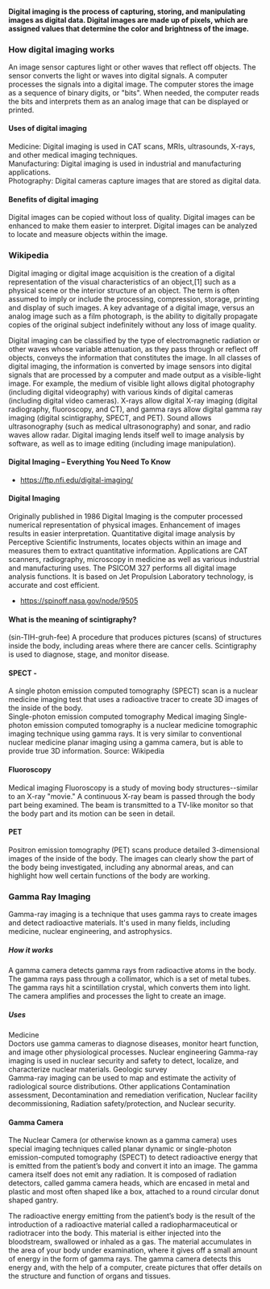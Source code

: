 #### Digital imaging is the process of capturing, storing, and manipulating images as digital data. Digital images are made up of pixels, which are assigned values that determine the color and brightness of the image. <br>
### How digital imaging works <br>
An image sensor captures light or other waves that reflect off objects. 
The sensor converts the light or waves into digital signals. 
A computer processes the signals into a digital image. 
The computer stores the image as a sequence of binary digits, or "bits". 
When needed, the computer reads the bits and interprets them as an analog image that can be displayed or printed. 
#### Uses of digital imaging <br>
Medicine: Digital imaging is used in CAT scans, MRIs, ultrasounds, X-rays, and other medical imaging techniques. <br>
Manufacturing: Digital imaging is used in industrial and manufacturing applications. <br>
Photography: Digital cameras capture images that are stored as digital data. <br>
#### Benefits of digital imaging <br>
Digital images can be copied without loss of quality. 
Digital images can be enhanced to make them easier to interpret. 
Digital images can be analyzed to locate and measure objects within the image. 


### Wikipedia <br>
Digital imaging or digital image acquisition is the creation of a digital representation of the visual characteristics of an object,[1] such as a physical scene or the interior structure of an object. The term is often assumed to imply or include the processing, compression, storage, printing and display of such images. A key advantage of a digital image, versus an analog image such as a film photograph, is the ability to digitally propagate copies of the original subject indefinitely without any loss of image quality.

Digital imaging can be classified by the type of electromagnetic radiation or other waves whose variable attenuation, as they pass through or reflect off objects, conveys the information that constitutes the image. In all classes of digital imaging, the information is converted by image sensors into digital signals that are processed by a computer and made output as a visible-light image. For example, the medium of visible light allows digital photography (including digital videography) with various kinds of digital cameras (including digital video cameras). X-rays allow digital X-ray imaging (digital radiography, fluoroscopy, and CT), and gamma rays allow digital gamma ray imaging (digital scintigraphy, SPECT, and PET). Sound allows ultrasonography (such as medical ultrasonography) and sonar, and radio waves allow radar. Digital imaging lends itself well to image analysis by software, as well as to image editing (including image manipulation).

#### Digital Imaging – Everything You Need To Know
- https://ftp.nfi.edu/digital-imaging/

#### Digital Imaging
Originally published in 1986
Digital Imaging is the computer processed numerical representation of physical images. Enhancement of images results in easier interpretation. Quantitative digital image analysis by Perceptive Scientific Instruments, locates objects within an image and measures them to extract quantitative information. Applications are CAT scanners, radiography, microscopy in medicine as well as various industrial and manufacturing uses. The PSICOM 327 performs all digital image analysis functions. It is based on Jet Propulsion Laboratory technology, is accurate and cost efficient.
- https://spinoff.nasa.gov/node/9505

#### What is the meaning of scintigraphy? <br>
(sin-TIH-gruh-fee) A procedure that produces pictures (scans) of structures inside the body, including areas where there are cancer cells. Scintigraphy is used to diagnose, stage, and monitor disease. <br>
#### SPECT - <br>
A single photon emission computed tomography (SPECT) scan is a nuclear medicine imaging test that uses a radioactive tracer to create 3D images of the inside of the body.  <br>
Single-photon emission computed tomography
Medical imaging
Single-photon emission computed tomography is a nuclear medicine tomographic imaging technique using gamma rays. It is very similar to conventional nuclear medicine planar imaging using a gamma camera, but is able to provide true 3D information.
Source: 
Wikipedia <br>

#### Fluoroscopy <br>
Medical imaging
Fluoroscopy is a study of moving body structures--similar to an X-ray "movie." A continuous X-ray beam is passed through the body part being examined. The beam is transmitted to a TV-like monitor so that the body part and its motion can be seen in detail.

#### PET <br>
Positron emission tomography (PET) scans produce detailed 3-dimensional images of the inside of the body. The images can clearly show the part of the body being investigated, including any abnormal areas, and can highlight how well certain functions of the body are working.
 
### Gamma Ray Imaging <br>
Gamma-ray imaging is a technique that uses gamma rays to create images and detect radioactive materials. It's used in many fields, including medicine, nuclear engineering, and astrophysics. 
##### How it works <br>
A gamma camera detects gamma rays from radioactive atoms in the body.
The gamma rays pass through a collimator, which is a set of metal tubes.<br>
The gamma rays hit a scintillation crystal, which converts them into light.<br>
The camera amplifies and processes the light to create an image.
##### Uses <br>
Medicine<br>
Doctors use gamma cameras to diagnose diseases, monitor heart function, and image other physiological processes. 
Nuclear engineering
Gamma-ray imaging is used in nuclear security and safety to detect, localize, and characterize nuclear materials. 
Geologic survey <br>
Gamma-ray imaging can be used to map and estimate the activity of radiological source distributions. 
Other applications Contamination assessment, Decontamination and remediation verification, Nuclear facility decommissioning, Radiation safety/protection, and Nuclear security. 
#### Gamma Camera <br>
The Nuclear Camera (or otherwise known as a gamma camera) uses special imaging techniques called planar dynamic or single-photon emission-computed tomography (SPECT) to detect radioactive energy that is emitted from the patient’s body and convert it into an image. The gamma camera itself does not emit any radiation. It is composed of radiation detectors, called gamma camera heads, which are encased in metal and plastic and most often shaped like a box, attached to a round circular donut shaped gantry.

The radioactive energy emitting from the patient’s body is the result of the introduction of a radioactive material called a radiopharmaceutical or radiotracer into the body. This material is either injected into the bloodstream, swallowed or inhaled as a gas. The material accumulates in the area of your body under examination, where it gives off a small amount of energy in the form of gamma rays. The gamma camera detects this energy and, with the help of a computer, create pictures that offer details on the structure and function of organs and tissues.
